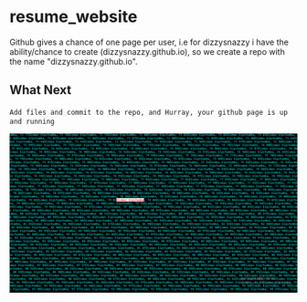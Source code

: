 # resume_website
Github gives a chance of one page per user, i.e for dizzysnazzy i have the ability/chance to create (dizzysnazzy.github.io), so we create a repo with the name "dizzysnazzy.github.io".
## What Next
	Add files and commit to the repo, and Hurray, your github page is up and running
![screenshot from 2017-10-04 20-11-02](images/DISWALLP1.png)
